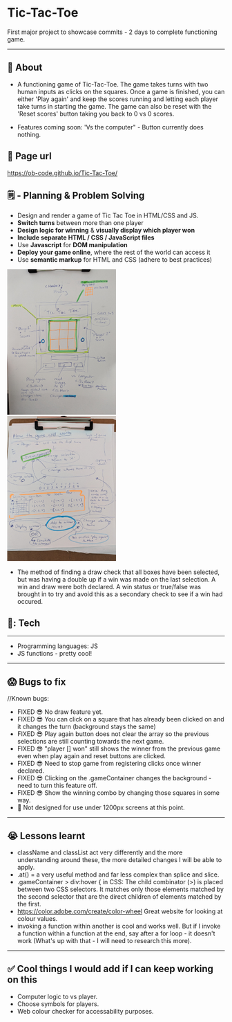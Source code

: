 # Tic-Tac-Toe
First major project to showcase commits - 2 days to complete functioning game. 

 ---
## :page_facing_up: About
- A functioning game of Tic-Tac-Toe. The game takes turns with two human inputs as clicks on the squares. Once a game is finished, you can either 'Play again' and keep the scores running and letting each player take turns in starting the game. The game can also be reset with the 'Reset scores' button taking you back to 0 vs 0 scores. 

- Features coming soon: 'Vs the computer" - Button currently does nothing. 


## :fishing_pole_and_fish: Page url
https://ob-code.github.io/Tic-Tac-Toe/ 



## 🗒️ - Planning & Problem Solving
- Design and render a game of Tic Tac Toe in HTML/CSS and JS. 
- **Switch turns** between more than one player
- **Design logic for winning** & **visually display which player won**
- **Include separate HTML / CSS / JavaScript files**
- Use **Javascript** for **DOM manipulation**
- **Deploy your game online**, where the rest of the world can access it
- Use **semantic markup** for HTML and CSS (adhere to best practices)

<img src="./images/wireframe.jpeg" alt="drawing" width="50%" heigh="50%"/>
<img src="./images/flow%20chart.jpeg" alt="flow" width="50%" heigh="50%"/>

- The method of finding a draw check that all boxes have been selected, but was having a double up if a win was made on the last selection. A win and draw were both declared. A win status or true/false was brought in to try and avoid this as a secondary check to see if a win had occured. 

## 🧰: Tech
---
- Programming languages: JS
- JS functions - pretty cool!
---

## :scream: Bugs to fix
//Known bugs:
- FIXED :sunglasses: No draw feature yet.
- FIXED :sunglasses: You can click on a square that has already been clicked on and it changes the turn (background stays the same)
- FIXED :sunglasses: Play again button does not clear the array so the previous selections are still counting towards the next game. 
- FIXED :sunglasses: "player [] won" still shows the winner from the previous game even when play again and reset buttons are clicked. 
- FIXED :sunglasses: Need to stop game from registering clicks once winner declared. 
- FIXED :sunglasses: Clicking on the .gameContainer changes the background - need to turn this feature off. 
- FIXED :sunglasses: Show the winning combo by changing those squares in some way.
- :bug: Not designed for use under 1200px screens at this point. 


---
## :sob: Lessons learnt
- className and classList act very differently and the more understanding around these, the more detailed changes I will be able to apply. 
- .at() = a very useful method and far less complex than splice and slice. 
- .gameContainer > div:hover { in CSS: The child combinator (>) is placed between two CSS selectors. It matches only those elements matched by the second selector that are the direct children of elements matched by the first.
- https://color.adobe.com/create/color-wheel Great website for looking at colour values. 
- invoking a function within another is cool and works well. But if I invoke a function within a function at the end, say after a for loop - it doesn't work (What's up with that - I will need to research this more).

---
## :white_check_mark: Cool things I would add if I can keep working on this
- Computer logic to vs player.
- Choose symbols for players.
- Web colour checker for accessability purposes.
